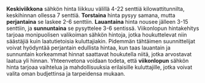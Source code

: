 **Keskiviikkona** sähkön hinta liikkuu välillä 4-22 senttiä kilowattitunnilta, keskihinnan ollessa 7 senttiä. **Torstaina** hinta pysyy samana, mutta **perjantaina** se laskee 2-6 senttiin. **Lauantaina** hinta nousee jälleen 3-15 senttiin, ja **sunnuntaina** se pysyttelee 3-6 sentissä. Viikonlopun hintakehitys tarjoaa monipuolisen valikoiman sähkön hintoja, jotka houkuttelevat niin säästäjiä kuin laatutietoisia kuluttajiakin. Pidemmän tähtäimen suunnittelijat voivat hyödyntää perjantain edullista hintaa, kun taas lauantain ja sunnuntain korkeammat hinnat saattavat houkutella niitä, jotka arvostavat laatua yli hinnan. Yhteenvetona voidaan todeta, että **viikonlopun** sähkön hinta tarjoaa vaihtelua ja mahdollisuuksia erilaisille kuluttajille, jotka voivat valita oman budjettinsa ja tarpeidensa mukaan.